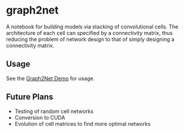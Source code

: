 # graph2net

A notebook for building models via stacking of convolutional cells. The architecture of each cell can specified by a connectivity matrix, thus reducing the problem of network design to that of simply designing a connectivity matrix.

## Usage
See the [Graph2Net Demo](https://github.com/RobGeada/graph2net/blob/master/Graph2Net%20Demo.ipynb) for usage.

## Future Plans
* Testing of random cell networks
* Conversion to CUDA
* Evolution of cell matrices to find more optimal networks
